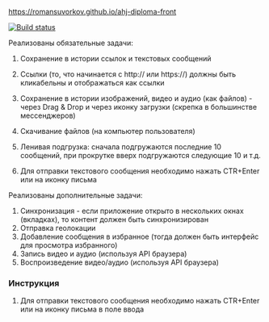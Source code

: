 https://romansuvorkov.github.io/ahj-diploma-front

[![Build status](https://ci.appveyor.com/api/projects/status/39w2tcxoyq6oi75s?svg=true)](https://ci.appveyor.com/project/romansuvorkov/ahj-diploma-front)

Реализованы обязательные задачи:

1. Сохранение в истории ссылок и текстовых сообщений
1. Ссылки (то, что начинается с http:// или https://) должны быть кликабельны и отображаться как ссылки
1. Сохранение в истории изображений, видео и аудио (как файлов) - через Drag & Drop и через иконку загрузки (скрепка в большинстве мессенджеров)
1. Скачивание файлов (на компьютер пользователя)
1. Ленивая подгрузка: сначала подгружаются последние 10 сообщений, при прокрутке вверх подгружаются следующие 10 и т.д.

1. Для отправки текстового сообщения необходимо нажать CTR+Enter или на иконку письма

Реализованы дополнительные задачи:

1. Синхронизация - если приложение открыто в нескольких окнах (вкладках), то контент должен быть синхронизирован
1. Отправка геолокации
1. Добавление сообщения в избранное (тогда должен быть интерфейс для просмотра избранного)
1. Запись видео и аудио (используя API браузера)
1. Воспроизведение видео/аудио (используя API браузера)

### Инструкция

1. Для отправки текстового сообщения необходимо нажать CTR+Enter или на иконку письма в поле ввода

